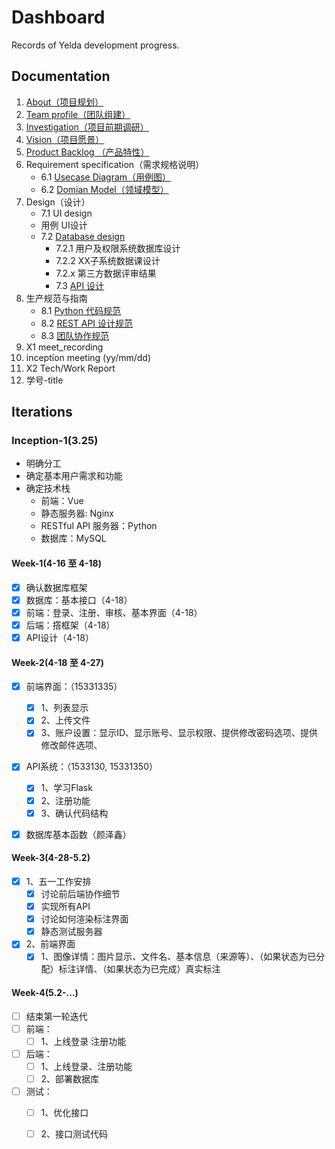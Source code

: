 # Dashboard
Records of Yelda development progress.

## Documentation

1. [About（项目规划）](https://github.com/TheYelda/Dashboard/blob/master/README.md)
2. [Team profile（团队组建）](https://github.com/TheYelda/Dashboard/blob/master/team_profile.md)
3. [Investigation（项目前期调研）](https://github.com/TheYelda/Dashboard/blob/master/investigation.md)
4. [Vision（项目愿景）](https://github.com/TheYelda/Dashboard/blob/master/vision.md)
5. [Product Backlog （产品特性）](https://github.com/TheYelda/Dashboard/blob/master/%E4%BA%A7%E5%93%81%E9%9C%80%E6%B1%82%E6%96%87%E6%A1%A3.md)
6. Requirement specification（需求规格说明）
	* 6.1 [Usecase Diagram（用例图）](https://github.com/TheYelda/Dashboard/blob/master/use_case.md)
	* 6.2 [Domian Model（领域模型）](https://github.com/TheYelda/Dashboard/blob/master/domain.md)
2. Design（设计）
	* 7.1 UI design
	*  用例 UI设计
	* 7.2 [Database design](https://github.com/TheYelda/Dashboard/blob/master/database_architecture.md)
		* 7.2.1 用户及权限系统数据库设计
		* 7.2.2 XX子系统数据课设计
		*  7.2.x 第三方数据评审结果
		*  7.3 [API 设计](https://github.com/TheYelda/Dashboard/blob/master/api.md)
1. 生产规范与指南
	* 8.1 [Python 代码规范](https://github.com/TheYelda/Dashboard/blob/master/python_code_style_guide.md)
	* 8.2 [REST API 设计规范](https://github.com/TheYelda/Dashboard/blob/master/http_status_codes_reference.md)
	* 8.3 [团队协作规范](https://github.com/TheYelda/Dashboard/blob/master/git_collaboration_guide.md)
4. X1 meet_recording
5. inception meeting (yy/mm/dd)
6. X2 Tech/Work Report
7. 学号-title

## Iterations

### Inception-1(3.25)

* 明确分工
* 确定基本用户需求和功能
* 确定技术栈
	* 前端：Vue
	* 静态服务器: Nginx
	* RESTful API 服务器：Python
	* 数据库：MySQL

#### Week-1(4-16 至 4-18)

* [x] 确认数据库框架
* [x] 数据库：基本接口（4-18）
* [x] 前端：登录、注册、审核、基本界面（4-18）
* [x] 后端：撘框架（4-18）
* [x] API设计（4-18）

#### Week-2(4-18 至 4-27)

* [x] 前端界面：（15331335）
	* [x] 1、列表显示
	* [x] 2、上传文件
	* [x] 3、账户设置：显示ID、显示账号、显示权限、提供修改密码选项、提供修改邮件选项、
* [x] API系统：（1533130, 15331350）
	* [x] 1、学习Flask
	* [x] 2、注册功能
	* [x] 3、确认代码结构
* [x] 数据库基本函数（颜泽鑫）


#### Week-3(4-28-5.2)

* [x] 1、五一工作安排
	* [x] 讨论前后端协作细节
	* [x] 实现所有API
	* [x] 讨论如何渲染标注界面
	* [x] 静态测试服务器
* [x] 2、前端界面
	* [x] 1、图像详情：图片显示、文件名、基本信息（来源等）、（如果状态为已分配）标注详情、（如果状态为已完成）真实标注

#### Week-4(5.2-...)

* [ ] 结束第一轮迭代
* [ ] 前端：
	* [ ] 1、上线登录 注册功能
* [ ] 后端：
	* [ ] 1、上线登录、注册功能
	* [ ] 2、部署数据库
* [ ] 测试：
	* [ ] 1、优化接口
	* [ ] 2、接口测试代码



